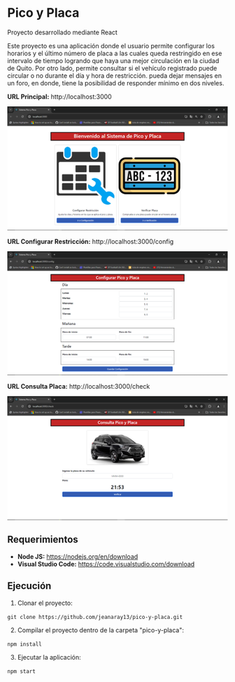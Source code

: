 # Pico y Placa

Proyecto desarrollado mediante React

Este proyecto es una aplicación donde el usuario permite configurar los horarios y el último número de placa a las cuales queda restringido en ese intervalo de tiempo logrando que haya una mejor circulación en la ciudad de Quito. Por otro lado, permite consultar si el vehículo registrado puede circular o no durante el día y hora de restricción.
pueda dejar mensajes en un foro, en donde, tiene la posibilidad de responder mínimo en dos niveles.

**URL Principal:** http://localhost:3000

![image](https://github.com/jeanaray13/pico-y-placa/blob/main/Snapshots/Menu.png)

**URL Configurar Restricción:** http://localhost:3000/config

![image](https://github.com/jeanaray13/pico-y-placa/blob/main/Snapshots/Configuracion.png)

**URL Consulta Placa:** http://localhost:3000/check

![image](https://github.com/jeanaray13/pico-y-placa/blob/main/Snapshots/Consulta.png)

## Requerimientos

* **Node JS:** https://nodejs.org/en/download
* **Visual Studio Code:** https://code.visualstudio.com/download

## Ejecución
1. Clonar el proyecto:

`git clone https://github.com/jeanaray13/pico-y-placa.git`

2. Compilar el proyecto dentro de la carpeta "pico-y-placa":
   
`npm install`

3. Ejecutar la aplicación:

`npm start`
